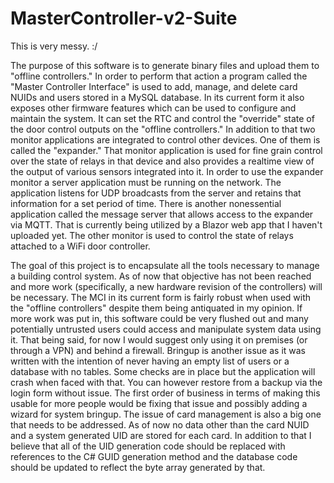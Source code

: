 # MasterController-v2-Suite
This is very messy. :/

The purpose of this software is to generate binary files and upload them to "offline controllers."
In order to perform that action a program called the "Master Controller Interface" is used to add, manage, and delete card NUIDs and users
stored in a MySQL database. In its current form it also exposes other firmware features which can be used to configure
and maintain the system. It can set the RTC and control the "override" state of the door control outputs on the "offline controllers."
In addition to that two monitor applications are integrated to control other devices. One of them is called the "expander."
That monitor application is used for fine grain control over the state of relays in that device and also provides a realtime view of the
output of various sensors integrated into it. In order to use the expander monitor a server application must be running on the network. The application listens for UDP broadcasts from the server and retains that information for a set period of time. There is another nonessential application called the message server that allows access to the expander via MQTT. That is currently being utilized by a Blazor web app that I haven't uploaded yet. The other monitor is used to control the state of relays attached to a WiFi door
controller.

The goal of this project is to encapsulate all the tools necessary to manage a building control system. As of now that
objective has not been reached and more work (specifically, a new hardware revision of the controllers) will be necessary.
The MCI in its current form is fairly robust when used with the "offline controllers" despite them being antiquated in my opinion.
If more work was put in, this software could be very flushed out and many potentially untrusted users could access and manipulate
system data using it. That being said, for now I would suggest only using it on premises (or through a VPN) and behind a firewall. Bringup is another
issue as it was written with the intention of never having an empty list of users or a database with no tables. Some checks are
in place but the application will crash when faced with that. You can however restore from a backup via the login form without issue.
The first order of business in terms of making this usable for more people would be fixing that issue and possibly adding a wizard
for system bringup. The issue of card management is also a big one that needs to be addressed. As of now no data other than the card
NUID and a system generated UID are stored for each card. In addition to that I believe that all of the UID generation code should be
replaced with references to the C# GUID generation method and the database code should be updated to reflect the byte array generated by that.
